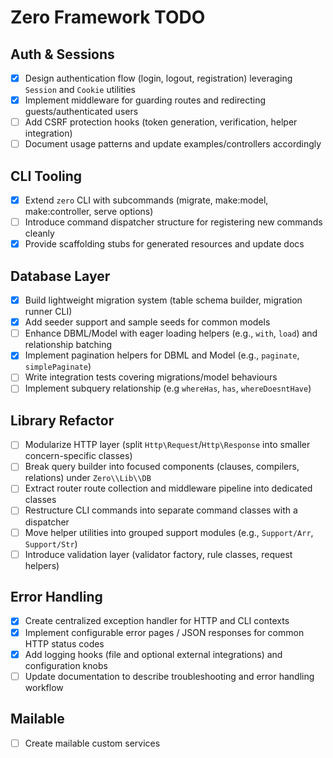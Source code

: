 # Zero Framework TODO

## Auth & Sessions

- [x] Design authentication flow (login, logout, registration) leveraging `Session` and `Cookie` utilities
- [x] Implement middleware for guarding routes and redirecting guests/authenticated users
- [ ] Add CSRF protection hooks (token generation, verification, helper integration)
- [ ] Document usage patterns and update examples/controllers accordingly

## CLI Tooling

- [x] Extend `zero` CLI with subcommands (migrate, make:model, make:controller, serve options)
- [ ] Introduce command dispatcher structure for registering new commands cleanly
- [x] Provide scaffolding stubs for generated resources and update docs

## Database Layer

- [x] Build lightweight migration system (table schema builder, migration runner CLI)
- [x] Add seeder support and sample seeds for common models
- [ ] Enhance DBML/Model with eager loading helpers (e.g., `with`, `load`) and relationship batching
- [x] Implement pagination helpers for DBML and Model (e.g., `paginate`, `simplePaginate`)
- [ ] Write integration tests covering migrations/model behaviours
- [ ] Implement subquery relationship (e.g `whereHas`, `has`, `whereDoesntHave`)

## Library Refactor

- [ ] Modularize HTTP layer (split `Http\Request`/`Http\Response` into smaller concern-specific classes)
- [ ] Break query builder into focused components (clauses, compilers, relations) under `Zero\\Lib\\DB`
- [ ] Extract router route collection and middleware pipeline into dedicated classes
- [ ] Restructure CLI commands into separate command classes with a dispatcher
- [ ] Move helper utilities into grouped support modules (e.g., `Support/Arr`, `Support/Str`)
- [ ] Introduce validation layer (validator factory, rule classes, request helpers)

## Error Handling

- [x] Create centralized exception handler for HTTP and CLI contexts
- [x] Implement configurable error pages / JSON responses for common HTTP status codes
- [x] Add logging hooks (file and optional external integrations) and configuration knobs
- [ ] Update documentation to describe troubleshooting and error handling workflow

## Mailable

- [ ] Create mailable custom services
